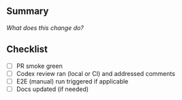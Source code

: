 ## Summary
_What does this change do?_

## Checklist
- [ ] PR smoke green
- [ ] Codex review ran (local or CI) and addressed comments
- [ ] E2E (manual) run triggered if applicable
- [ ] Docs updated (if needed)
